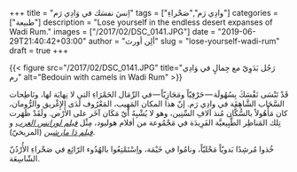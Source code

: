 +++
title = "اِنسَ نفسَك في وَادِي رَم"
tags = ["وادِي رَم","صَحْراءِ"]
categories = ["طبيعة"]
description = "Lose yourself in the endless desert expanses of Wadi Rum."
images = ["/2017/02/DSC_0141.JPG"]
date = "2019-06-29T21:40:42+03:00"
author = "ألِن أورث"
slug = "lose-yourself-wadi-rum"
draft = true
+++

{{< figure src="/2017/02/DSC_0141.JPG" title="رَجُل بَدَوِيّ مع جِمالٍ في وَادِي رم" alt="Bedouin with camels in Wadi Rum" >}}

قَدْ تَنْسَى نَفْسَكَ بِسُهُولَة — حَرْفِيّاً ومَجَازِيّاً — في الرِّمَال الحَمْرَاءِ التي لا نِهايَة لها، ونَاطِحات السَّحَاب الشَّاهِقَة في وادِي رَم. إنّ هذا المكان المَهِيب، المَعْرُوف لَدَى الإِغْريق والرُّومان، كان مَأْهُولاً بالسُّكَّان مُنذ آلافِ السِّنِين، وهو لا يُشْبِهُ أيّ مَكَان آخَر على الأَرْض. ولَقَدْ ظَهَرت تِلك المَناظِر الطَّبِيعيَّة الفَرِيدَة في مَجْمُوعة من أفلام هوليود، مِثْل [_فيلم لورانس العرب_](https://ar.wikipedia.org/wiki/%D9%84%D9%88%D8%B1%D9%86%D8%B3_%D8%A7%D9%84%D8%B9%D8%B1%D8%A8_(%D9%81%D9%8A%D9%84%D9%85)) و [_فيلم ذا مارشين_](https://ar.wikipedia.org/wiki/%D8%A7%D9%84%D9%85%D8%B1%D9%8A%D8%AE%D9%8A_(%D9%81%D9%8A%D9%84%D9%85)) (المريخيّ).

<!--more-->

خُذوا مُرشِدًا بَدويّاً مَحْليّاً، ونامُوا في خَيْمَة، واِسْتَمْتِعُوا بالهُدُوء الرّائِع في  صَحْراءِ الأُرْدُنّ الشّاسِعَة.
